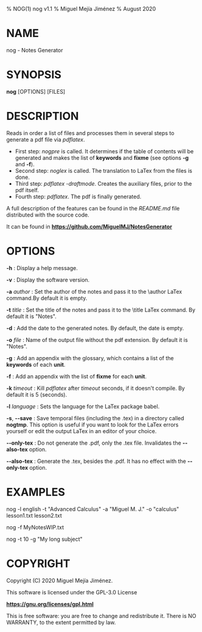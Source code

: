 % NOG(1) nog v1.1
% Miguel Mejía Jiménez
% August 2020

# NAME 

nog - Notes Generator

# SYNOPSIS

**nog** [OPTIONS] [FILES]

# DESCRIPTION

Reads in order a list of files and processes them in several steps to generate a pdf file via *pdflatex*.

- First step:  *nogpre* is called. It determines if the table of contents will be generated and makes the list of **keywords** and **fixme** (see options **-g** and **-f**).
- Second step: *noglex* is called. The translation to LaTex from the files is done.
- Third step:  *pdflatex -draftmode*. Creates the auxiliary files, prior to the pdf itself.
- Fourth step: *pdflatex*. The pdf is finally generated.

A full description of the features can be found in the *README.md* file distributed with the source code.

It can be found in **https://github.com/MiguelMJ/NotesGenerator**

# OPTIONS

**-h**
: Display a help message.

**-v**
: Display the software version.

**-a** *author*
: Set the author of the notes and pass it to the \author LaTex command.By default it is empty.

**-t** *title*
: Set the title of the notes and pass  it to the \title LaTex command. By default it is "Notes".

**-d**
: Add the date to the generated notes. By default, the date is empty.

**-o** *file*
: Name of the output file without the pdf extension. By default it is "Notes".

**-g**
: Add an appendix with the glossary, which contains a list of the **keywords** of each **unit**.

**-f**
: Add an appendix with the list of **fixme** for each **unit**.

**-k** *timeout*
: Kill *pdflatex* after *timeout* seconds, if it doesn't compile. By default it is 5 (seconds).

**-l** *language*
: Sets the language for the LaTex package babel.

**-s**, **--save**
: Save temporal files (including the .tex) in a directory called **nogtmp**. This option is useful if you want to look for the LaTex errors yourself or edit the output LaTex in an editor of your choice.

**--only-tex**
: Do not generate the .pdf, only the .tex file. Invalidates the **--also-tex** option.

**--also-tex**
: Generate the .tex, besides the .pdf. It has no effect with the **--only-tex** option.

# EXAMPLES

nog -l english -t "Advanced Calculus" -a "Miguel M. J." -o "calculus" lesson1.txt lesson2.txt

nog -f MyNotesWIP.txt

nog -t 10 -g "My long subject"

# COPYRIGHT
Copyright (C) 2020 Miguel Mejía Jiménez.

This software is licensed under the GPL-3.0 License 

**https://gnu.org/licenses/gpl.html**

This is free software: you are free to change and redistribute it. There is NO WARRANTY, to the extent permitted by law.
